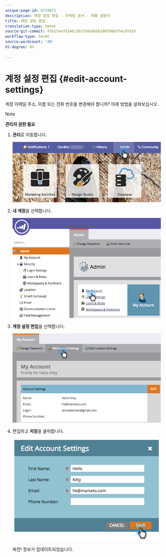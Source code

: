 ```yaml
---
unique-page-id: 4719071
description: 계정 설정 편집 - 마케팅 문서 - 제품 설명서
title: 계정 설정 편집
translation-type: tm+mt
source-git-commit: 47b2fee7d146c3dc558d4bbb10070683f4cdfd3d
workflow-type: tm+mt
source-wordcount: '49'
ht-degree: 0%

---
```



# 계정 설정 편집 {#edit-account-settings}

계정 이메일 주소, 이름 또는 전화 번호를 변경해야 합니까? 아래 방법을 살펴보십시오.

>[!NOTE]
>
>**관리자 권한 필요**

1. **관리**&#x200B;로 이동합니다.

   ![](assets/adminhand.png)

1. **내 계정**&#x200B;을 선택합니다.

   ![](assets/image2015-6-23-15-3a16-3a52.png)

1. **계정 설정 편집**&#x200B;을 선택합니다.

   ![](assets/image2015-6-23-15-3a21-3a41.png)

1. 편집하고 **저장**&#x200B;을 클릭합니다.

   ![](assets/image2015-6-23-15-3a20-3a16.png)

   짜잔! 정보가 업데이트되었습니다.

